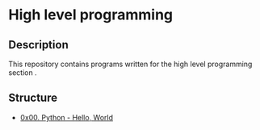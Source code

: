 # High level programming

## Description
This repository contains programs written for the high level programming section .


## Structure


* [0x00. Python - Hello, World](./0x00-python_hello_world)